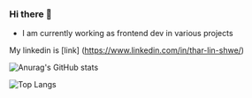 ### Hi there 👋
- I am currently working as frontend dev in various projects

My linkedin is [link] (https://www.linkedin.com/in/thar-lin-shwe/)

![Anurag's GitHub stats](https://github-readme-stats.vercel.app/api?username=Unknown-bot-sus&show_icons=true&count_private=true&theme=tokyonight)

![Top Langs](https://github-readme-stats.vercel.app/api/top-langs/?username=Unknown-bot-sus&langs_count=10&layout=compact)
